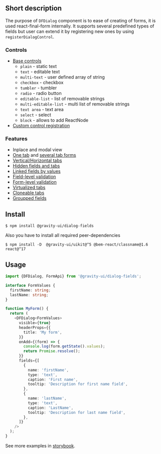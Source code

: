 ## Short description

The purpose of `DFDialog` component is to ease of creating of forms, it is used react-final-form internally.
It supports several predefined types of fields but user can extend it by registering new ones by using `registerDialogControl`.

### Controls

- [Base controls](https://preview.yandexcloud.dev/dialog-fields/?path=/story/demo-00-base-controls)
  - `plain` - static text
  - `text` - editable text
  - `multi-text` - user defined array of string
  - `checkbox` - checkbox
  - `tumbler` - tumbler
  - `radio` - radio button
  - `editable-list` - list of removable strings
  - `multi-editable-list` - multi list of removable strings
  - `text area` - text area
  - `select` - select
  - `block` - allows to add ReactNode
- [Custom control registration](https://preview.yandexcloud.dev/dialog-fields/?path=/story/tutorials-custom-control-registration)

### Features

- Inplace and modal view
- [One tab](https://preview.yandexcloud.dev/dialog-fields/?path=/story/demo-01-one-tab) and [several tab forms](https://preview.yandexcloud.dev/dialog-fields/?path=/story/demo-02-several-tab--horizontal-tabs)
- [Vertical/Horizontal tabs](https://preview.yandexcloud.dev/dialog-fields/?path=/story/demo-02-several-tab)
- [Hidden fields and tabs](https://preview.yandexcloud.dev/dialog-fields/?path=/story/demo-04-visibility-condition)
- [Linked fields by values](https://preview.yandexcloud.dev/dialog-fields/?path=/story/demo-05-extras-and-linked-fields)
- [Field-level validation](https://preview.yandexcloud.dev/dialog-fields/?path=/story/demo-06-field-validators)
- [Form-level validation](https://preview.yandexcloud.dev/dialog-fields/?path=/story/demo-07-form-validation)
- [Virtualized tabs](https://preview.yandexcloud.dev/dialog-fields/?path=/story/demo-08-virtualized-tabs)
- [Cloneable tabs](https://preview.yandexcloud.dev/dialog-fields/?path=/story/demo-08-cloneable-tabs-)
- [Groupped fields](https://preview.yandexcloud.dev/dialog-fields/?path=/story/demo-03-sections)

## Install

```
$ npm install @gravity-ui/dialog-fields
```

Also you have to install all required peer-dependencies

```
$ npm install -D  @gravity-ui/uikit@^5 @bem-react/classname@1.6 react@^17
```

## Usage

```ts
import {DFDialog, FormApi} from '@gravity-ui/dialog-fields';

interface FormValues {
  firstName: string;
  lastName: string;
}

function MyForm() {
  return (
    <DFDialog<FormValues>
      visible={true}
      headerProps={{
        title: 'My form',
      }}
      onAdd={(form) => {
        console.log(form.getState().values);
        return Promise.resolve();
      }}
      fields={[
        {
          name: 'firstName',
          type: 'text',
          caption: 'First name',
          tooltip: 'Description for first name field',
        },
        {
          name: 'lastName',
          type: 'text',
          caption: 'LastName',
          tooltip: 'Description for last name field',
        },
      ]}
    />
  );
}
```

See more examples in [storybook](https://preview.yandexcloud.dev/dialog-fields).
